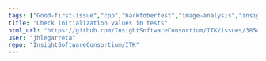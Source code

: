 ```yaml
---
tags: ["Good-first-issue","cpp","hacktoberfest","image-analysis","insight-toolkit","itk","medical-imaging","numfocus","open-science","open-source","python","reproducible-research","scientific-computing","typeTesting"]
title: "Check initialization values in tests"
html_url: "https://github.com/InsightSoftwareConsortium/ITK/issues/3854"
user: "jhlegarreta"
repo: "InsightSoftwareConsortium/ITK"
---
```


